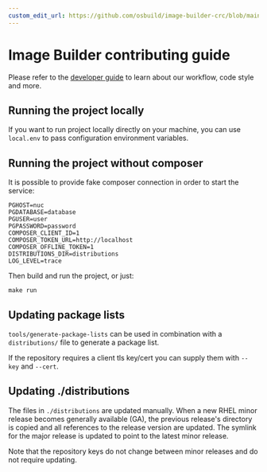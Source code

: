 ```yaml
---
custom_edit_url: https://github.com/osbuild/image-builder-crc/blob/main/HACKING.md
---
```

# Image Builder contributing guide

<!--
[//]: # ( DO NOT MODIFY THIS FILE! )
[//]: # ( This content is generated by `scripts/pull_readmes.py` )
[//]: # ( Rather change the source of this: https://github.com/osbuild/image-builder-crc/blob/main/HACKING.md )
-->

Please refer to the [developer guide](https://www.osbuild.org/docs/developer-guide/index) to learn about our workflow, code style and more.

## Running the project locally

If you want to run project locally directly on your machine,
you can use `local.env` to pass configuration environment variables.

## Running the project without composer

It is possible to provide fake composer connection in order to start the service:

    PGHOST=nuc
    PGDATABASE=database
    PGUSER=user
    PGPASSWORD=password
    COMPOSER_CLIENT_ID=1
    COMPOSER_TOKEN_URL=http://localhost
    COMPOSER_OFFLINE_TOKEN=1
    DISTRIBUTIONS_DIR=distributions
    LOG_LEVEL=trace

Then build and run the project, or just:

    make run

## Updating package lists

`tools/generate-package-lists` can be used in combination with a `distributions/`
file to generate a package list.

If the repository requires a client tls key/cert you can supply them with
`--key` and `--cert`.

## Updating ./distributions

The files in `./distributions` are updated manually. When a new RHEL minor
release becomes generally available (GA), the previous release's directory is
copied and all references to the release version are updated. The symlink for
the major release is updated to point to the latest minor release.

Note that the repository keys do not change between minor releases and do not
require updating.

